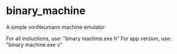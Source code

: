 # binary_machine
A simple vonNeumann machine emulator

For all instuctions, use: "binary machine.exe h"
For app version, use: "binary machine.exe v"

